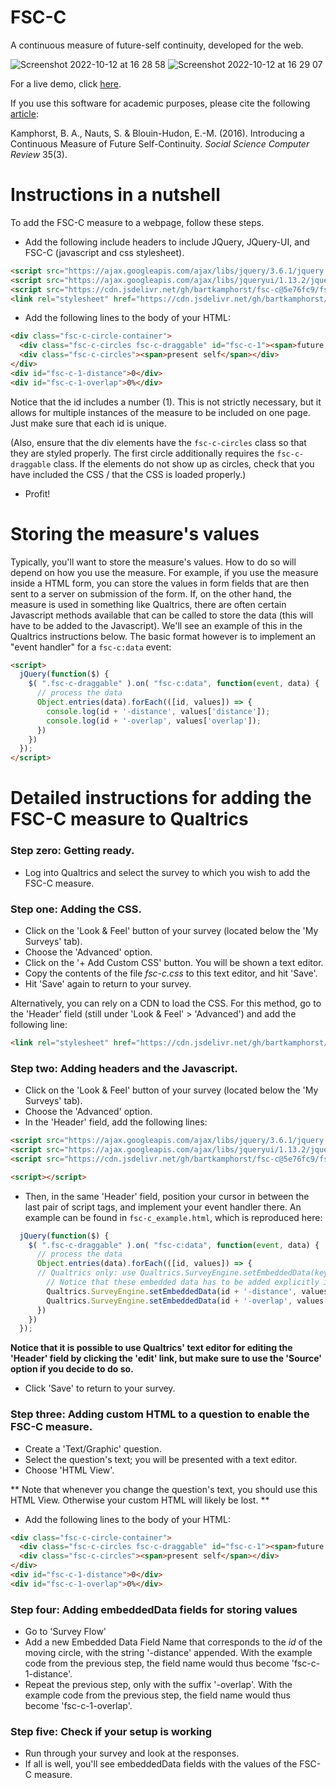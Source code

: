 # FSC-C
A continuous measure of future-self continuity, developed for the web.

![Screenshot 2022-10-12 at 16 28 58](https://user-images.githubusercontent.com/571173/195370528-12c6ceb0-111c-483c-b14d-029ca053d166.png)
![Screenshot 2022-10-12 at 16 29 07](https://user-images.githubusercontent.com/571173/195370517-e6f80efa-b238-4596-82ee-30fba6fdb449.png)

For a live demo, click [here](https://jsfiddle.net/90Lvym4g/).

If you use this software for academic purposes, please cite the following [article](https://journals.sagepub.com/doi/pdf/10.1177/0894439316653513): 

  Kamphorst, B. A., Nauts, S. & Blouin-Hudon, E.-M. (2016). Introducing a Continuous Measure of Future Self-Continuity. _Social Science Computer Review_ 35(3).





# Instructions in a nutshell

To add the FSC-C measure to a webpage, follow these steps. 

* Add the following include headers to include JQuery, JQuery-UI, and FSC-C (javascript and css stylesheet).
```html
<script src="https://ajax.googleapis.com/ajax/libs/jquery/3.6.1/jquery.min.js"  ></script>
<script src="https://ajax.googleapis.com/ajax/libs/jqueryui/1.13.2/jquery-ui.min.js"></script>
<script src="https://cdn.jsdelivr.net/gh/bartkamphorst/fsc-c@5e76fc9/fsc-c.js"></script>
<link rel="stylesheet" href="https://cdn.jsdelivr.net/gh/bartkamphorst/fsc-c@5e76fc9/fsc-c.css">
```

* Add the following lines to the body of your HTML:

```html
<div class="fsc-c-circle-container">
  <div class="fsc-c-circles fsc-c-draggable" id="fsc-c-1"><span>future self</span></div>
  <div class="fsc-c-circles"><span>present self</span></div>
</div>
<div id="fsc-c-1-distance">0</div>
<div id="fsc-c-1-overlap">0%</div>  
```
Notice that the id includes a number (1). This is not strictly necessary, but it allows for multiple instances of the measure to be included on one page. Just make sure that each id is unique.

(Also, ensure that the div elements have the `fsc-c-circles` class so that they are styled properly. The first circle additionally requires the `fsc-c-draggable` class. If the elements do not show up as circles, check that you have included the CSS / that the CSS is loaded properly.)

* Profit!

# Storing the measure's values

Typically, you'll want to store the measure's values. How to do so will depend on how you use the measure. For example, if you use the measure inside a HTML form, you can store the values in form fields that are then sent to a server on submission of the form. If, on the other hand, the measure is used in something like Qualtrics, there are often certain Javascript methods available that can be called to store the data (this will have to be added to the Javascript). We'll see an example of this in the Qualtrics instructions below. The basic format however is to implement an "event handler" for a `fsc-c:data` event:
```html
<script>
  jQuery(function($) {
    $( ".fsc-c-draggable" ).on( "fsc-c:data", function(event, data) {
      // process the data
      Object.entries(data).forEach(([id, values]) => {
        console.log(id + '-distance', values['distance']);
        console.log(id + '-overlap', values['overlap']);
      })
    })
  });
</script>
```


# Detailed instructions for adding the FSC-C measure to Qualtrics

### Step zero: Getting ready.
* Log into Qualtrics and select the survey to which you wish to add the FSC-C measure.

### Step one: Adding the CSS.

* Click on the 'Look \& Feel' button of your survey (located below the 'My Surveys' tab).
* Choose the 'Advanced' option.
* Click on the '+ Add Custom CSS' button. You will be shown a text editor.
* Copy the contents of the file _fsc-c.css_ to this text editor, and hit 'Save'.
* Hit 'Save' again to return to your survey.

Alternatively, you can rely on a CDN to load the CSS. For this method, go to the 'Header' field (still under 'Look \& Feel' \> 'Advanced') and add the following line:
```html
<link rel="stylesheet" href="https://cdn.jsdelivr.net/gh/bartkamphorst/fsc-c@5e76fc9/fsc-c.css">
```

### Step two: Adding headers and the Javascript.

* Click on the 'Look \& Feel' button of your survey (located below the 'My Surveys' tab).
* Choose the 'Advanced' option.
* In the 'Header' field, add the following lines:

```html
<script src="https://ajax.googleapis.com/ajax/libs/jquery/3.6.1/jquery.min.js"  ></script>
<script src="https://ajax.googleapis.com/ajax/libs/jqueryui/1.13.2/jquery-ui.min.js"></script>
<script src="https://cdn.jsdelivr.net/gh/bartkamphorst/fsc-c@5e76fc9/fsc-c.js"></script>

<script></script>
```
* Then, in the same 'Header' field, position your cursor in between the last pair of script tags, and implement your event handler there. An example can be found in `fsc-c_example.html`, which is reproduced here:
```javascript
  jQuery(function($) {
    $( ".fsc-c-draggable" ).on( "fsc-c:data", function(event, data) {
      // process the data
      Object.entries(data).forEach(([id, values]) => {
      // Qualtrics only: use Qualtrics.SurveyEngine.setEmbeddedData(key, value) to store the values as Qualtrics embeddedData.
	    // Notice that these embedded data has to be added explicitly in the survey flow in order for them to show up in your data exports.
        Qualtrics.SurveyEngine.setEmbeddedData(id + '-distance', values['distance']);
        Qualtrics.SurveyEngine.setEmbeddedData(id + '-overlap', values['overlap']);
      })
    })
  });
```

**Notice that it is possible to use Qualtrics' text editor for editing the 'Header' field by clicking the 'edit' link, but make sure to use the 'Source' option if you decide to do so.**

* Click 'Save' to return to your survey.

### Step three: Adding custom HTML to a question to enable the FSC-C measure.

* Create a 'Text/Graphic' question.
* Select the question's text; you will be presented with a text editor.
* Choose 'HTML View'.

** Note that whenever you change the question's text, you should use this HTML View. Otherwise your custom HTML will likely be lost. **

* Add the following lines to the body of your HTML:

```html
<div class="fsc-c-circle-container">
  <div class="fsc-c-circles fsc-c-draggable" id="fsc-c-1"><span>future self</span></div>
  <div class="fsc-c-circles"><span>present self</span></div>
</div>
<div id="fsc-c-1-distance">0</div>
<div id="fsc-c-1-overlap">0%</div>    
```

### Step four: Adding embeddedData fields for storing values

* Go to 'Survey Flow'
* Add a new Embedded Data Field Name that corresponds to the _id_ of the moving circle, with the string '-distance' appended. With the example code from the previous step, the field name would thus become 'fsc-c-1-distance'.
* Repeat the previous step, only with the suffix '-overlap'. With the example code from the previous step, the field name would thus become 'fsc-c-1-overlap'.


### Step five: Check if your setup is working

* Run through your survey and look at the responses. 
* If all is well, you'll see embeddedData fields with the values of the FSC-C measure.


